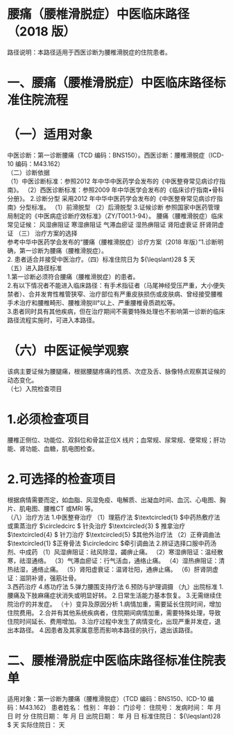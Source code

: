 # 腰痛（腰椎滑脱症）中医临床路径  （2018 版）  
路径说明：本路径适用于西医诊断为腰椎滑脱症的住院患者。  
# 一、腰痛（腰椎滑脱症）中医临床路径标准住院流程  
# （一）适用对象  
中医诊断：第一诊断腰痛（TCD 编码：BNS150）。西医诊断：腰椎滑脱症（ICD-10 编码：M43.162）  
（二）诊断依据  
（1）中医诊断标准：参照2012 年中华中医药学会发布的《中医整脊常见病诊疗指南》。 （2）西医诊断标准：参照2009 年中华医学会发布的《临床诊疗指南•骨科分册》。 2.诊断分型 采用2012 年中华中医药学会发布的《中医整脊常见病诊疗指南》分型标准。 （1）前滑脱型 （2）后滑脱型 3.证候诊断   参照国家中医药管理局制定的《中医病症诊断疗效标准》（ZY/T001.1-94）。 腰痛（腰椎滑脱症）临床常见证候： 风湿痹阻证   寒湿痹阻证   气滞血瘀证   湿热痹阻证   肾阳虚衰证   肝肾阴虚证   （三） 治疗方案的选择  
参考中华中医药学会发布的“腰痛（腰椎滑脱症）诊疗方案（2018 年版）”1.诊断明确，第一诊断为腰痛（腰椎滑脱症）。  
2. 患者适合并接受中医治疗。（四）标准住院日为 ${\leqslant}28 $ 天  
（五）进入路径标准  
1.第一诊断必须符合腰痛（腰椎滑脱症）的患者。  
2.有以下情况者不能进入临床路径：有手术指征者（马尾神经受压严重，大小便失禁者）、合并发育性椎管狭窄、治疗部位有严重皮肤损伤或皮肤病、曾经接受腰椎手术治疗和腰椎畸形、腰椎滑脱III°以上、严重腰椎骨质疏松等。  
3.患者同时具有其他疾病，但在治疗期间不需要特殊处理也不影响第一诊断的临床路径流程实施时，可进入本路径。  
# （六）中医证候学观察  
该病主要证候为腰腿痛，根据腰腿疼痛的性质、次症及舌、脉像特点观察其证候的动态变化。  
（七）入院检查项目  
# 1.必须检查项目  
腰椎正侧位、功能位、双斜位和骨盆正位X 线片；血常规、尿常规、便常规；肝功能、肾功能、血糖，肌电图检查。  
# 2.可选择的检查项目  
根据病情需要而定，如血脂、风湿免疫、电解质、出凝血时间、血沉、心电图、胸片、肌电图、腰椎CT 或MRI 等。  
（八）治疗方法 1.中医整脊治疗  （1）理筋疗法 $\textcircled{1} $中药热敷疗法或熏蒸治疗 $\circledcirc $ 针灸治疗  $\textcircled{3} $ 推拿治疗  $\textcircled{4} $ 针刀治疗  $\textcircled{5} $其他外治疗法 （2）正脊调曲法 $\textcircled{1} $正脊骨法 $\circledcirc $牵引调曲法 2.辨证选择口服中药汤剂、中成药 （1）风湿痹阻证：祛风除湿，蠲痹止痛。 （2）寒湿痹阻证：温经散寒，祛湿通络。 （3）气滞血瘀证：行气活血，通络止痛。  （4）湿热痹阻证：清热祛湿，通络止痛。 （5）肾阳虚衰证：温肾壮阳，通痹止痛。 （6）肝肾阴虚证：滋阴补肾，强筋壮骨。  
3.西药治疗  4.练功疗法 5.弹力腰围支持疗法 6.预防与护理调摄  （九）出院标准 1.腰痛及下肢麻痛症状消失或明显好转。 2.日常生活能力基本恢复。 3.无需继续住院治疗的并发症。 （十）变异及原因分析 1.病情加重，需要延长住院时间，增加住院费用。 2.合并有其他系统疾病者，住院期间病情加重，需要特殊处理，导致住院时间延长、费用增加。 3.治疗过程中发生了病情变化，出现严重并发症，退出本路径。 4.因患者及其家属意愿而影响本路径的执行，退出该路径。  
# 二、腰椎滑脱症中医临床路径标准住院表单  
适用对象：第一诊断为腰痛（腰椎滑脱症）（TCD 编码：BNS150、ICD-10 编码：M43.162） 患者姓名：          性别：    年龄：    门诊号：         住院号：            发病时间：   年  月  日  时  分  住院日期：   年  月  日 出院日期：   年  月   日      标准住院日： ${\leqslant}28 $ 天              实际住院日：      天  